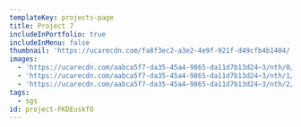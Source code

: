 ```yaml
---
templateKey: projects-page
title: Project 7
includeInPortfolio: true
includeInMenu: false
thumbnail: 'https://ucarecdn.com/fa8f3ec2-a3e2-4e9f-921f-d49cfb4b1404/'
images:
  - 'https://ucarecdn.com/aabca5f7-da35-45a4-9865-da11d7b13d24~3/nth/0/'
  - 'https://ucarecdn.com/aabca5f7-da35-45a4-9865-da11d7b13d24~3/nth/1/'
  - 'https://ucarecdn.com/aabca5f7-da35-45a4-9865-da11d7b13d24~3/nth/2/'
tags:
  - sgs
id: project-FKDEuskfO
---
```



